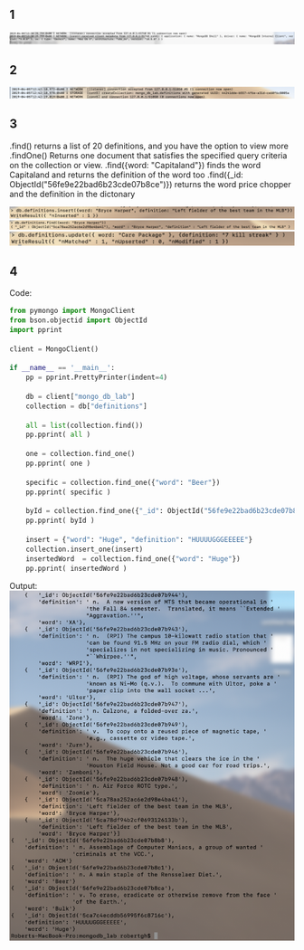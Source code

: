 ## 1
![alt text](lab10/images/checkpoint1.png)

## 2
![alt text](checkpoint2.png)

## 3
.find() returns a list of 20 definitions, and you have the option to view more
.findOne() Returns one document that satisfies the specified query criteria on the collection or view.
.find({word: "Capitaland"}) finds the word Capitaland and returns the definition of the word too
.find({_id: ObjectId("56fe9e22bad6b23cde07b8ce")}) returns the word price chopper and the definition in the dictonary

![alt text](checkpoint3-1.png)
![alt text](checkpoint3-2.png)
![alt text](checkpoint3-3.png)


## 4 

Code:
```python
from pymongo import MongoClient
from bson.objectid import ObjectId
import pprint

client = MongoClient()

if __name__ == '__main__':
    pp = pprint.PrettyPrinter(indent=4)

    db = client["mongo_db_lab"]
    collection = db["definitions"]

    all = list(collection.find())
    pp.pprint( all )

    one = collection.find_one()
    pp.pprint( one )

    specific = collection.find_one({"word": "Beer"})
    pp.pprint( specific )

    byId = collection.find_one({"_id": ObjectId("56fe9e22bad6b23cde07b8ca")})
    pp.pprint( byId )

    insert = {"word": "Huge", "definition": "HUUUUGGGEEEEE"}
    collection.insert_one(insert)
    insertedWord  = collection.find_one({"word": "Huge"})
    pp.pprint( insertedWord )

```
Output: 
![alt text](checkpoint4.png)
